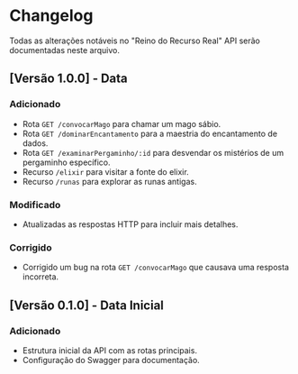 # Changelog

Todas as alterações notáveis no "Reino do Recurso Real" API serão documentadas neste arquivo.

## [Versão 1.0.0] - Data

### Adicionado

- Rota `GET /convocarMago` para chamar um mago sábio.
- Rota `GET /dominarEncantamento` para a maestria do encantamento de dados.
- Rota `GET /examinarPergaminho/:id` para desvendar os mistérios de um pergaminho específico.
- Recurso `/elixir` para visitar a fonte do elixir.
- Recurso `/runas` para explorar as runas antigas.

### Modificado

- Atualizadas as respostas HTTP para incluir mais detalhes.

### Corrigido

- Corrigido um bug na rota `GET /convocarMago` que causava uma resposta incorreta.

## [Versão 0.1.0] - Data Inicial

### Adicionado

- Estrutura inicial da API com as rotas principais.
- Configuração do Swagger para documentação.


